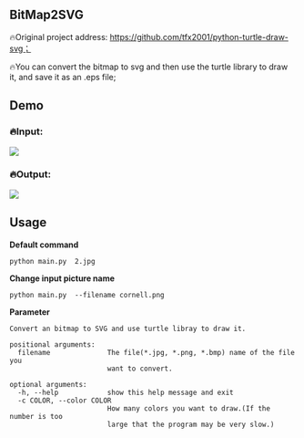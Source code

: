 ## BitMap2SVG



🔥Original project address: https://github.com/tfx2001/python-turtle-draw-svg；

🔥You can convert the bitmap to svg and then use the turtle library to draw it, and save it as an .eps file;



## Demo

### 🔥Input:

![](D:\GitHub\BitMap2SVG\2.jpg)



### 🔥Output:

![](D:\GitHub\BitMap2SVG\result.png)





## Usage



**Default command**

```
python main.py  2.jpg
```

**Change input picture name**

```
python main.py  --filename cornell.png
```

**Parameter**

```
Convert an bitmap to SVG and use turtle libray to draw it.

positional arguments:
  filename              The file(*.jpg, *.png, *.bmp) name of the file you
                        want to convert.

optional arguments:
  -h, --help            show this help message and exit
  -c COLOR, --color COLOR
                        How many colors you want to draw.(If the number is too
                        large that the program may be very slow.)
```